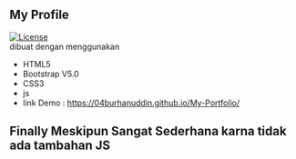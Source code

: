 ## My Profile

[![License](https://img.shields.io/badge/License-BSD%202--Clause-orange.svg)](https://opensource.org/licenses/BSD-2-Clause)<br>
dibuat dengan menggunakan

- HTML5
- Bootstrap V5.0
- CSS3
- js
- link Demo : https://04burhanuddin.github.io/My-Portfolio/

## Finally Meskipun Sangat Sederhana karna tidak ada tambahan JS
